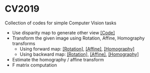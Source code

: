 # CV2019

Collection of codes for simple Computer Vision tasks

- Use disparity map to generate other view [[Code]](https://github.com/moha23/CV2019/blob/master/stereovision.py)
- Transform the given image using Rotation, Affine, Homography transforms
  - Using forward map: [[Rotation]](https://github.com/moha23/CV2019/blob/master/fwd_map_rotate.py), [[Affine]](https://github.com/moha23/CV2019/blob/master/fwd_map_affine.py), [[Homography]]()
  - Using backward map: [[Rotation]](https://github.com/moha23/CV2019/blob/master/bwd_map_rotate.py), [[Affine]](https://github.com/moha23/CV2019/blob/master/bwd_map_affine.py), [[Homography]]()
- Estimate the homography / affine transform 
- F matrix computation
